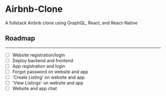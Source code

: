 # Airbnb-Clone
A fullstack Airbnb clone using GraphQL, React, and React-Native

## Roadmap
---
- [ ] Website registration/login
- [ ] Deploy backend and frontend
- [ ] App registration and login
- [ ] Forgot password on website and app
- [ ] 'Create Listing' on website and app
- [ ] 'View Listings' on website and app
- [ ] Website and app chat
